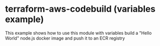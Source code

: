 # terraform-aws-codebuild (variables example)
This example shows how to use this module with variables build a "Hello World" node.js docker image and push it to an ECR registry



